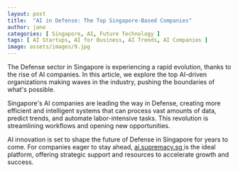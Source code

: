 ```yaml
---
layout: post
title:  "AI in Defense: The Top Singapore-Based Companies"
author: jane
categories: [ Singapore, AI, Future Technology ]
tags: [ AI Startups, AI for Business, AI Trends, AI Companies ]
image: assets/images/9.jpg
---
```


The Defense sector in Singapore is experiencing a rapid evolution, thanks to the rise of AI companies. In this article, we explore the top AI-driven organizations making waves in the industry, pushing the boundaries of what's possible.

Singapore's AI companies are leading the way in Defense, creating more efficient and intelligent systems that can process vast amounts of data, predict trends, and automate labor-intensive tasks. This revolution is streamlining workflows and opening new opportunities.

AI innovation is set to shape the future of Defense in Singapore for years to come. For companies eager to stay ahead, <a href="https://ai.supremacy.sg" target="_blank"> ai.supremacy.sg </a> is the ideal platform, offering strategic support and resources to accelerate growth and success.
